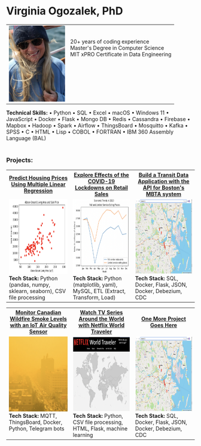 <!-- # ogozalek.github.io -->
<h1>Virginia Ogozalek, PhD</h1>
<table>
  <tr valign="TOP">
    <td><img src="photo_april2023.png" width='150'/></td>
    <td><br>
      <br>
      20+ years of coding experience<br>
      Master's Degree in Computer Science<br>
      MIT xPRO Certificate in Data Engineering
      </td>
  </tr>
</table>

<!-- <b>Education:</b> &#x2022; MIT xPRO Certificate in Data Engineering (2023) &#x2022; Harvard University ALM Studio Arts, Film & Photogaphy (2002) &#x2022; Northeastern University PhD Law & Public Policy (1992) &#x2022; WPI MS Computer Science (1985) &#x2022; Colby College BA Psychology (1976)<br><br> -->
<b>Technical Skills:</b> &#x2022; Python &#x2022; SQL &#x2022; Excel &#x2022; macOS &#x2022; Windows 11 &#x2022; JavaScript &#x2022; Docker &#x2022; Flask
&#x2022; Mongo DB &#x2022; Redis &#x2022; Cassandra &#x2022; Firebase &#x2022; Mapbox &#x2022; Hadoop &#x2022; Spark &#x2022; Airflow &#x2022; ThingsBoard
&#x2022; Mosquitto &#x2022; Kafka &#x2022; SPSS 
&#x2022; C &#x2022; HTML &#x2022; Lisp &#x2022; COBOL &#x2022; FORTRAN &#x2022; IBM 360 Assembly Language (BAL)<br><br> 

<h3>Projects:</h3>
<table>
  <tr>
    <th width="34%"><a href="https://github.com/ogozalek/Predict_Housing_Prices/README.md">Predict Housing Prices Using Multiple Linear Regression</a></th>
    <th width="33%"><a href="https://github.com/ogozalek/Covid19_and_Retail_Sales">Explore Effects of the COVID-19 Lockdowns on Retail Sales </a></th>
    <th width="33%"><a href="https://github.com/ogozalek/Transit_Application">Build a Transit Data Application with the API for Boston's MBTA system</a></th>
  </tr>
  <tr valign="TOP">
    <td>
    <img src="scatterplot1.png" height='200'/><br>  
    <b>Tech Stack:</b> Python (pandas, numpy, sklearn, seaborn), CSV file processing
    </td>
    <td>
     <img src="lineplot1.png" height='200'/><br>
     <b>Tech Stack:</b> Python (matplotlib, yaml), MySQL, ETL (Extract, Transform, Load)
     </td>
    <td>
    <img src="mbtaMap.png" height='200'/><br>
      <b>Tech Stack:</b> SQL, Docker, Flask, JSON, Docker, Debezium, CDC
    </td>
  </tr>
  </table>

  <table>
  <tr>
    <th width="34%"><a href="https://github.com/ogozalek/Canadian_Wildfires">Monitor Canadian Wildfire Smoke Levels with an IoT Air Quality Sensor</a></th>
    <th width="33%"><a href="https://github.com/ogozalek/Netflix_World_Traveler/blob/main/README.md">Watch TV Series Around the World with Netflix World Traveler</a></th>
    <th width="33%"><a href="https://github.com/ogozalek/Transit_Application">One More Project Goes Here</a></th>
  </tr>
  <tr valign="TOP">
    <td>
    <img src="yellowAir.png" height='200'/><br>  
    <b>Tech Stack:</b> MQTT, ThingsBoard, Docker, Python, Telegram bots
    </td>
    <td>
     <img src="worldmap.png" height='200'/><br>
     <b>Tech Stack:</b> Python, CSV file processing, HTML, Flask, machine learning
     </td>
    <td>
    <img src="mbtaMap.png" height='200'/><br>
      <b>Tech Stack:</b> SQL, Docker, Flask, JSON, Docker, Debezium, CDC
    </td>
  </tr>
  </table>
 
  <!-- <table>
    <tr valign="TOP">
     <td><a href="https://github.com/ogozalek/Canadian_Wildfires">Monitor Smoke from Canadian Wildfires With IoT Air Quality Sensor</a><br>
    <img src="orangeAir.png" width='200'/><br>
      Use ThingsBoard with an AQI sensor to sound an alarm
       when smoke makes breathing outside dangerous.
    </td>
    <td><a href="https://github.com/ogozalek/Netflix_World_Traveler/blob/main/README.md">Netflix World Traveler</a><br>
    <img src="worldmap.png" width='200'/><br>  
      Track Netflix TV series from around the world.
    </td>
  </tr>
</table> -->
<!-- <b>Awards & Achievements:</b> &#x2022; <i>Jeopardy!</i> Contestant (2011) &#x2022; Crite Prize for thesis "Pop Goes the Electric Chair: Interpreting an American Icon From Warhol to the Web" (Harvard University 2002) &#x2022; Special Thanks credit in Errol Morris's film <i>Mr. Death</i> (1999) &#x2022; Invited Admiral Grace Hopper to be Commencement Speaker at my Mom's Alma Mater, Worcester State College (<a href="https://github.com/ogozalek/Grace_Hopper">1984</a>) -->
